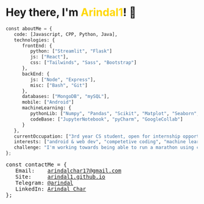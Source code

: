 # Hey there, I'm <span style="color: #FFD700">Arindal1</span>! 🚀

```python
const aboutMe = {
   code: [Javascript, CPP, Python, Java],
   technologies: {
      frontEnd: {
         python: ["Streamlit", "Flask"]
         js: ["React"],
         css: ["Tailwinds", "Sass", "Bootstrap"]
      },
      backEnd: {
         js: ["Node", "Express"],
         misc: ["Bash", "Git"]
      },
      databases: ["MongoDB", "mySQL"],
      mobile: ["Android"]
      machineLearning: {
         pythonLib: ["Numpy", "Pandas", "Scikit", "Matplot", "Seaborn", "TensorFlow", "Keras", "OpenCV"],
         codeBase: ["JupyterNotebook", "pyCharm", "GoogleCollab"]
      }
   },
   currentOccupation: ["3rd year CS student, open for internship opportunities"],
   interests: ["android & web dev", "competetive coding", "machine learning", "tech and more..."],
   challenge: "I'm working towards being able to run a marathon using code",
};
```

<pre>
const contactMe = {
   Email:    <a href = "mailto: arindalchar17@gmail.com">arindalchar17@gmail.com</a>
   Site:     <a href="https://arindal1.github.io/portfolio-website/">arindal1.github.io</a>
   Telegram: <a href="https://t.me/arindal">@arindal</a>
   LinkedIn: <a href="https://www.linkedin.com/in/arindalchar/">Arindal Char</a>
};
</pre>

